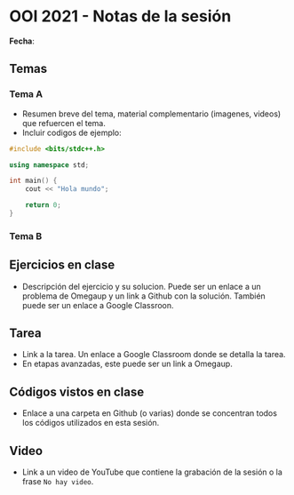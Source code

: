 # OOI 2021 - Notas de la sesión <numero>

**Fecha**:

## Temas
### Tema A
- Resumen breve del tema, material complementario (imagenes, videos) que refuercen el tema.
- Incluir codigos de ejemplo:
```c++
#include <bits/stdc++.h>

using namespace std;

int main() {
    cout << "Hola mundo";

    return 0;
}
```
### Tema B

## Ejercicios en clase
- Descripción del ejercicio y su solucion. Puede ser un enlace a un problema de Omegaup y un link a Github con la solución. También puede ser un enlace a Google Classroon.

## Tarea
- Link a la tarea. Un enlace a Google Classroom donde se detalla la tarea.
- En etapas avanzadas, este puede ser un link a Omegaup.

## Códigos vistos en clase
- Enlace a una carpeta en Github (o varias) donde se concentran todos los códigos utilizados en esta sesión.

## Video
- Link a un video de YouTube que contiene la grabación de la sesión o la frase `No hay video`.

